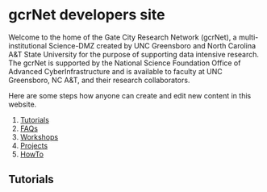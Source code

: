 # gcrNet developers site

Welcome to the home of the Gate City Research Network (gcrNet), a multi-institutional
Science-DMZ created by UNC Greensboro and North Carolina A&T State University for the
purpose of supporting data intensive research. The gcrNet is supported by the National
Science Foundation Office of Advanced CyberInfrastructure and is available to faculty
at UNC Greensboro, NC A&T, and their research collaborators.

Here are some steps how anyone can create and edit new content in this website.

1. [Tutorials](#tutorial)
2. [FAQs](#faq)
3. [Workshops](#workshop)
4. [Projects](#project)
5. [HowTo](#howto)

<a name="tutorial"></a>
## Tutorials

